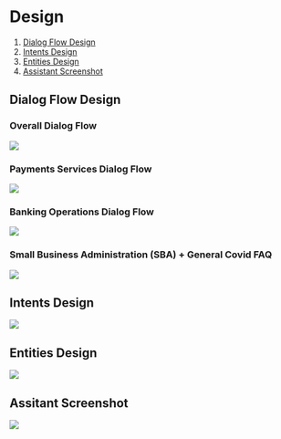 # Design

1. [Dialog Flow Design](#dialog-flows-design)
2. [Intents Design](#intents-design)
3. [Entities Design](#entities-design)
4. [Assistant Screenshot](#assistant-screenshot)


## Dialog Flow Design

### Overall Dialog Flow

<img src="/design-docs/images/Covid-19-Financial-Dialog-1.png"/>

### Payments Services Dialog Flow

<img src="/design-docs/images/Covid-19-Financial-Dialog-2.png"/>

### Banking Operations Dialog Flow

<img src="/design-docs/images/Covid-19-Financial-Dialog-4.png"/>

### Small Business Administration (SBA) + General Covid FAQ

<img src="/design-docs/images/Covid-19-Financial-Dialog-3.png"/>

## Intents Design

<img src="/design-docs/images/Covid-19-Financial-intents.png"/>

## Entities Design

<img src="/design-docs/images/Covid-19-Financial-entities.png"/>

## Assitant Screenshot

<img src="/design-docs/images/Covid-19-Financial-Assistant.png"/>



